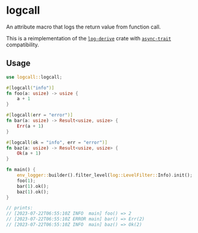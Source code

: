 # logcall

An attribute macro that logs the return value from function call.

This is a reimplementation of the [`log-derive`](https://crates.io/crates/log-derive) crate with [`async-trait`](https://crates.io/crates/async-trait) compatibility.

## Usage

```rust
use logcall::logcall;

#[logcall("info")]
fn foo(a: usize) -> usize {
    a + 1
}

#[logcall(err = "error")]
fn bar(a: usize) -> Result<usize, usize> {
    Err(a + 1)
}

#[logcall(ok = "info", err = "error")]
fn baz(a: usize) -> Result<usize, usize> {
    Ok(a + 1)
}

fn main() {
    env_logger::builder().filter_level(log::LevelFilter::Info).init();
    foo(1);
    bar(1).ok();
    baz(1).ok();
}

// prints:
// [2023-07-22T06:55:10Z INFO  main] foo() => 2
// [2023-07-22T06:55:10Z ERROR main] bar() => Err(2)
// [2023-07-22T06:55:10Z INFO  main] baz() => Ok(2)
```
